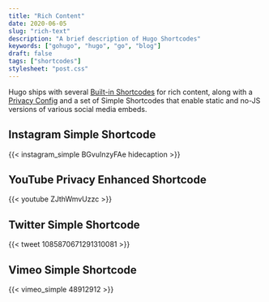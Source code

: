 ```yaml
---
title: "Rich Content"
date: 2020-06-05
slug: "rich-text"
description: "A brief description of Hugo Shortcodes"
keywords: ["gohugo", "hugo", "go", "blog"]
draft: false
tags: ["shortcodes"]
stylesheet: "post.css"
---
```


Hugo ships with several [Built-in Shortcodes](https://gohugo.io/content-management/shortcodes/#use-hugo-s-built-in-shortcodes) for rich content, along with a [Privacy Config](https://gohugo.io/about/hugo-and-gdpr/) and a set of Simple Shortcodes that enable static and no-JS versions of various social media embeds.

## Instagram Simple Shortcode

{{< instagram_simple BGvuInzyFAe hidecaption >}}


## YouTube Privacy Enhanced Shortcode

{{< youtube ZJthWmvUzzc >}}


## Twitter Simple Shortcode

{{< tweet 1085870671291310081 >}}


## Vimeo Simple Shortcode

{{< vimeo_simple 48912912 >}}
